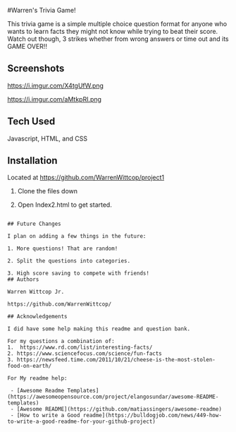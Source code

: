 #Warren's Trivia Game!

This trivia game is a simple multiple choice question format for anyone who wants to learn facts they might not know while trying to beat their score. Watch out though, 3 strikes whether from wrong answers or time out and its GAME OVER!!


## Screenshots

https://i.imgur.com/X4tgUfW.png

https://i.imgur.com/aMtkpRI.png

## Tech Used

Javascript, HTML, and CSS


## Installation

Located at https://github.com/WarrenWittcop/project1

1. Clone the files down

2. Open Index2.html to get started.
```
    
## Future Changes

I plan on adding a few things in the future:

1. More questions! That are random!

2. Split the questions into categories.

3. High score saving to compete with friends!
## Authors

Warren Wittcop Jr.

https://github.com/WarrenWittcop/

## Acknowledgements

I did have some help making this readme and question bank.

For my questions a combination of:
1.  https://www.rd.com/list/interesting-facts/
2. https://www.sciencefocus.com/science/fun-facts
3. https://newsfeed.time.com/2011/10/21/cheese-is-the-most-stolen-food-on-earth/

For My readme help:

 - [Awesome Readme Templates](https://awesomeopensource.com/project/elangosundar/awesome-README-templates)
 - [Awesome README](https://github.com/matiassingers/awesome-readme)
 - [How to write a Good readme](https://bulldogjob.com/news/449-how-to-write-a-good-readme-for-your-github-project)